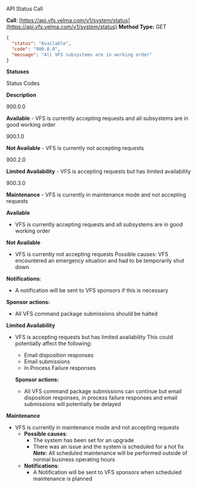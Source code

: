 API Status Call

**Call**:  [https://api.vfs.velma.com/v1/system/status](https://api.vfs.velma.com/v1/system/status)  **Method Type:**  GET

```json
{
  "status": "Available",
  "code": "900.0.0",
  "message": "All VFS subsystems are in working order"   
}
```
**Statuses**

Status Codes

**Description**

900.0.0

**Available** - VFS is currently accepting requests and all subsystems are in good working order

900.1.0

**Not Available** - VFS is currently not accepting requests

900.2.0

**Limited Availability** - VFS is accepting requests but has limited availability

900.3.0

**Maintenance** - VFS is currently in maintenance mode and not accepting requests

**Available**

-   VFS is currently accepting requests and all subsystems are in good working order

**Not Available**

-   VFS is currently not accepting requests Possible causes: VFS encountered an emergency situation and had to be temporarily shut down

**Notifications**:

-   A notification will be sent to VFS sponsors if this is necessary

**Sponsor actions:**

-   All VFS command package submissions should be halted

**Limited Availability**

-   VFS is accepting requests but has limited availability This could potentially affect the following:

    -   Email disposition responses
    -   Email submissions
    -   In Process Failure responses

    **Sponsor actions:**

    -   All VFS command package submissions can continue but email disposition responses, in process failure responses and email submissions will potentially be delayed

**Maintenance**

-   VFS is currently in maintenance mode and not accepting requests
    -   **Possible causes**:
        -   The system has been set for an upgrade
        -   There was an issue and the system is scheduled for a hot fix  **_Note:_**  All scheduled maintenance will be performed outside of normal business operating hours
    -   **Notifications**:
        -   A Notification will be sent to VFS sponsors when scheduled maintenance is planned
